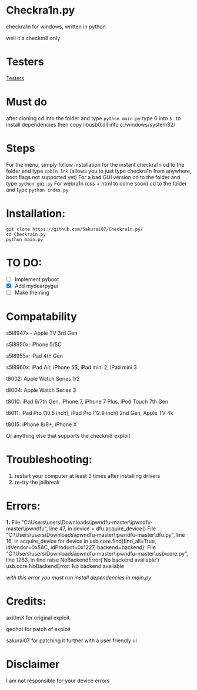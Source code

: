 # Checkra1n.py
 checkra1n for windows, written in python

well it's checkm8 only

# Testers
<a href= https://github.com/Sakurai07/Checkra1n.py/blob/main/testers.md>Testers</a>


# Must do
after cloning cd into the folder and type `python main.py`
type 0 into `$ ` to install dependencies
then copy libusb0.dll into c:/windows/system32/

# Steps
For the menu, simply follow installation
for the instant checkra1n cd to the folder and type `cpbin.lnk` (allows you to just type checkra1n from anywhere, boot flags not supported yet)
For a bad GUI version cd to the folder and type `python gui.py`
For webra1n (css + html to come soon) cd to the folder and type `python index.py`

# Installation:
```
git clone https://github.com/Sakurai07/Checkra1n.py/
cd Checkra1n.py
python main.py
```

# TO DO:
- [ ] Implement pyboot
- [x] Add mydearpygui
- [ ] Make theming

# Compatability
s5l8947x - Apple TV 3rd Gen

s5l8950x: iPhone 5/5C

s5l8955x: iPad 4th Gen

s5l8960x: iPad Air, iPhone 5S, iPad mini 2, iPad mini 3

t8002: Apple Watch Series 1/2

t8004: Apple Watch Series 3

t8010: iPad 6/7th Gen, iPhone 7, iPhone 7 Plus, iPod Touch 7th Gen

t8011: iPad Pro (10.5 inch), iPad Pro (12.9 inch) 2nd Gen, Apple TV 4k

t8015: iPhone 8/8+, iPhone X

Or anything else that supports the checkm8 exploit

# Troubleshooting:
1. restart your computer at least 3 times after installing drivers
2. re-try the jailbreak

# Errors:
 **1.** File "C:\Users\users\Downloads\ipwndfu-master\ipwndfu-master\ipwndfu", line 47, in <module>
    device = dfu.acquire_device()
  File "C:\Users\users\Downloads\ipwndfu-master\ipwndfu-master\dfu.py", line 16, in acquire_device
    for device in usb.core.find(find_all=True, idVendor=0x5AC, idProduct=0x1227, backend=backend):
  File "C:\Users\users\Downloads\ipwndfu-master\ipwndfu-master\usb\core.py", line 1263, in find
    raise NoBackendError('No backend available')
usb.core.NoBackendError: No backend available

_with this error you must run install dependencies in main.py_

# Credits:
 axi0mX for original exploit
 
 geohot for patch of exploit
 
 sakurai07 for patching it further with a user friendly ui
 
 # Disclaimer
 I am not responsible for your device errors
